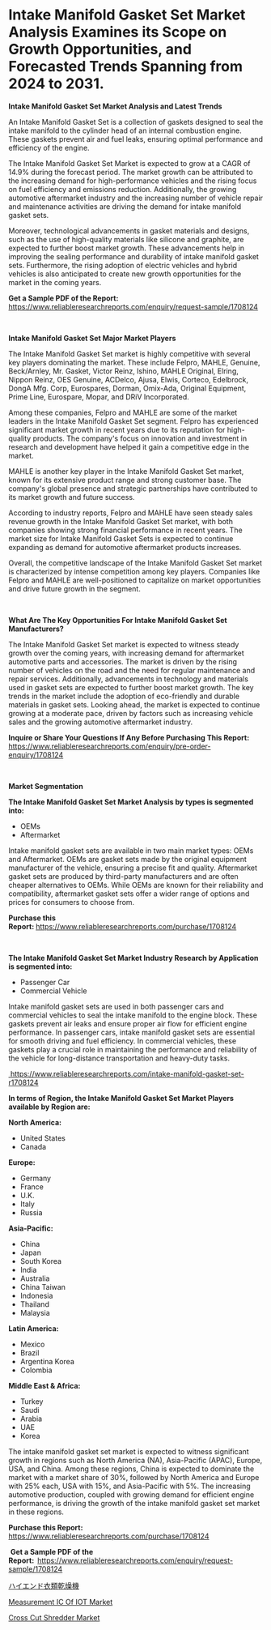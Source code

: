 <p><h1>Intake Manifold Gasket Set Market Analysis Examines its Scope on Growth Opportunities, and Forecasted Trends Spanning from 2024 to 2031.</h1></p><p><strong>Intake Manifold Gasket Set Market Analysis and Latest Trends</strong></p>
<p><p>An Intake Manifold Gasket Set is a collection of gaskets designed to seal the intake manifold to the cylinder head of an internal combustion engine. These gaskets prevent air and fuel leaks, ensuring optimal performance and efficiency of the engine.</p><p>The Intake Manifold Gasket Set Market is expected to grow at a CAGR of 14.9% during the forecast period. The market growth can be attributed to the increasing demand for high-performance vehicles and the rising focus on fuel efficiency and emissions reduction. Additionally, the growing automotive aftermarket industry and the increasing number of vehicle repair and maintenance activities are driving the demand for intake manifold gasket sets.</p><p>Moreover, technological advancements in gasket materials and designs, such as the use of high-quality materials like silicone and graphite, are expected to further boost market growth. These advancements help in improving the sealing performance and durability of intake manifold gasket sets. Furthermore, the rising adoption of electric vehicles and hybrid vehicles is also anticipated to create new growth opportunities for the market in the coming years.</p></p>
<p><strong>Get a Sample PDF of the Report:&nbsp;</strong> <a href="https://www.reliableresearchreports.com/enquiry/request-sample/1708124">https://www.reliableresearchreports.com/enquiry/request-sample/1708124</a></p>
<p>&nbsp;</p>
<p><strong>Intake Manifold Gasket Set Major Market Players</strong></p>
<p><p>The Intake Manifold Gasket Set market is highly competitive with several key players dominating the market. These include Felpro, MAHLE, Genuine, Beck/Arnley, Mr. Gasket, Victor Reinz, Ishino, MAHLE Original, Elring, Nippon Reinz, OES Genuine, ACDelco, Ajusa, Elwis, Corteco, Edelbrock, DongA Mfg. Corp, Eurospares, Dorman, Omix-Ada, Original Equipment, Prime Line, Eurospare, Mopar, and DRiV Incorporated.</p><p>Among these companies, Felpro and MAHLE are some of the market leaders in the Intake Manifold Gasket Set segment. Felpro has experienced significant market growth in recent years due to its reputation for high-quality products. The company's focus on innovation and investment in research and development have helped it gain a competitive edge in the market.</p><p>MAHLE is another key player in the Intake Manifold Gasket Set market, known for its extensive product range and strong customer base. The company's global presence and strategic partnerships have contributed to its market growth and future success.</p><p>According to industry reports, Felpro and MAHLE have seen steady sales revenue growth in the Intake Manifold Gasket Set market, with both companies showing strong financial performance in recent years. The market size for Intake Manifold Gasket Sets is expected to continue expanding as demand for automotive aftermarket products increases.</p><p>Overall, the competitive landscape of the Intake Manifold Gasket Set market is characterized by intense competition among key players. Companies like Felpro and MAHLE are well-positioned to capitalize on market opportunities and drive future growth in the segment.</p></p>
<p>&nbsp;</p>
<p><strong>What Are The Key Opportunities For Intake Manifold Gasket Set Manufacturers?</strong></p>
<p><p>The Intake Manifold Gasket Set market is expected to witness steady growth over the coming years, with increasing demand for aftermarket automotive parts and accessories. The market is driven by the rising number of vehicles on the road and the need for regular maintenance and repair services. Additionally, advancements in technology and materials used in gasket sets are expected to further boost market growth. The key trends in the market include the adoption of eco-friendly and durable materials in gasket sets. Looking ahead, the market is expected to continue growing at a moderate pace, driven by factors such as increasing vehicle sales and the growing automotive aftermarket industry.</p></p>
<p><strong>Inquire or Share Your Questions If Any Before Purchasing This Report:</strong> <a href="https://www.reliableresearchreports.com/enquiry/pre-order-enquiry/1708124">https://www.reliableresearchreports.com/enquiry/pre-order-enquiry/1708124</a></p>
<p>&nbsp;</p>
<p><strong>Market Segmentation</strong></p>
<p><strong>The Intake Manifold Gasket Set Market Analysis by types is segmented into:</strong></p>
<p><ul><li>OEMs</li><li>Aftermarket</li></ul></p>
<p><p>Intake manifold gasket sets are available in two main market types: OEMs and Aftermarket. OEMs are gasket sets made by the original equipment manufacturer of the vehicle, ensuring a precise fit and quality. Aftermarket gasket sets are produced by third-party manufacturers and are often cheaper alternatives to OEMs. While OEMs are known for their reliability and compatibility, aftermarket gasket sets offer a wider range of options and prices for consumers to choose from.</p></p>
<p><strong>Purchase this Report:&nbsp;</strong><a href="https://www.reliableresearchreports.com/purchase/1708124">https://www.reliableresearchreports.com/purchase/1708124</a></p>
<p>&nbsp;</p>
<p><strong>The Intake Manifold Gasket Set Market Industry Research by Application is segmented into:</strong></p>
<p><ul><li>Passenger Car</li><li>Commercial Vehicle</li></ul></p>
<p><p>Intake manifold gasket sets are used in both passenger cars and commercial vehicles to seal the intake manifold to the engine block. These gaskets prevent air leaks and ensure proper air flow for efficient engine performance. In passenger cars, intake manifold gasket sets are essential for smooth driving and fuel efficiency. In commercial vehicles, these gaskets play a crucial role in maintaining the performance and reliability of the vehicle for long-distance transportation and heavy-duty tasks.</p></p>
<p><a href="https://www.reliableresearchreports.com/intake-manifold-gasket-set-r1708124">&nbsp;https://www.reliableresearchreports.com/intake-manifold-gasket-set-r1708124</a></p>
<p><strong>In terms of Region, the Intake Manifold Gasket Set Market Players available by Region are:</strong></p>
<p>
    <p> <strong> North America: </strong>
        <ul>
            <li>United States</li>
            <li>Canada</li>
        </ul>
        </p> 
    <p> <strong> Europe: </strong>
        <ul>
            <li>Germany</li>
            <li>France</li>
            <li>U.K.</li>
            <li>Italy</li>
            <li>Russia</li>
        </ul>
        </p> 
    <p> <strong> Asia-Pacific: </strong>
        <ul>
            <li>China</li>
            <li>Japan</li>
            <li>South Korea</li>
            <li>India</li>
            <li>Australia</li>
            <li>China Taiwan</li>
            <li>Indonesia</li>
            <li>Thailand</li>
            <li>Malaysia</li>
        </ul>
        </p> 
    <p> <strong> Latin America: </strong>
        <ul>
            <li>Mexico</li>
            <li>Brazil</li>
            <li>Argentina Korea</li>
            <li>Colombia</li>
        </ul>
        </p> 
    <p> <strong> Middle East & Africa: </strong>
        <ul>
            <li>Turkey</li>
            <li>Saudi</li>
            <li>Arabia</li>
            <li>UAE</li>
            <li>Korea</li>
        </ul>
    </p>
    </p>
<p><p>The intake manifold gasket set market is expected to witness significant growth in regions such as North America (NA), Asia-Pacific (APAC), Europe, USA, and China. Among these regions, China is expected to dominate the market with a market share of 30%, followed by North America and Europe with 25% each, USA with 15%, and Asia-Pacific with 5%. The increasing automotive production, coupled with growing demand for efficient engine performance, is driving the growth of the intake manifold gasket set market in these regions.</p></p>
<p><strong>Purchase this Report: </strong><a href="https://www.reliableresearchreports.com/purchase/1708124">https://www.reliableresearchreports.com/purchase/1708124</a></p>
<p>&nbsp;<strong>Get a Sample PDF of the Report:&nbsp;&nbsp;</strong><a href="https://www.reliableresearchreports.com/enquiry/request-sample/1708124">https://www.reliableresearchreports.com/enquiry/request-sample/1708124</a></p>
<p><strong></strong></p>
<p><p><a href="https://github.com/deonnorth8/Market-Research-Report-List-1/blob/main/2977187103621.md">ハイエンド衣類乾燥機</a></p><p><a href="https://issuu.com/reportprime-2/docs/measurement-ic-of-iot-market-size-2030.pptx">Measurement IC Of IOT Market</a></p><p><a href="https://github.com/sofayahoo2023/Market-Research-Report-List-4/blob/main/cross-cut-shredder-market.md">Cross Cut Shredder Market</a></p></p>